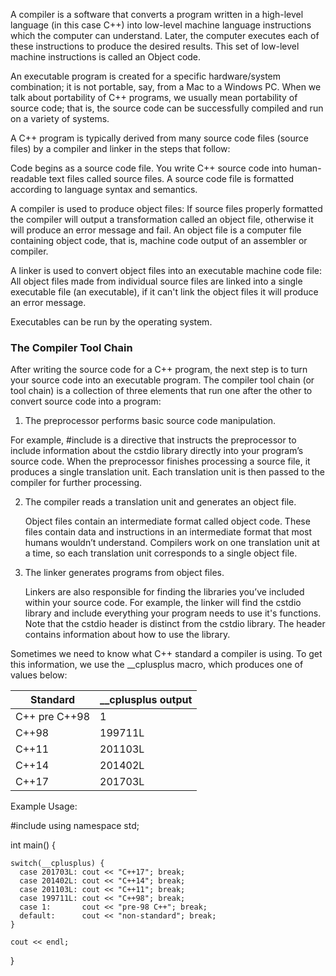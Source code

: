 A compiler is a software that converts a program written in a high-level language (in this case C++) into low-level machine language instructions which the computer can understand. Later, the computer executes each of these instructions to produce the desired results. This set of low-level machine instructions is called an Object code.

An executable program is created for a specific hardware/system combination; it is not portable, say, from a Mac to a Windows PC. When we talk about portability of C++ programs, we usually mean portability of source code; that is, the source code can be successfully compiled and run on a variety of systems.

A C++ program is typically derived from many source code files (source files) by a compiler and linker in the steps that follow:

Code begins as a source code file.
  You write C++ source code into human-readable text files called source files.
  A source code file is formatted according to language syntax and semantics.

A compiler is used to produce object files:
  If source files properly formatted the compiler will output a transformation called an object file, otherwise it will produce an error message and fail.
  An object file is a computer file containing object code, that is, machine code output of an assembler or compiler.

A linker is used to convert object files into an executable machine code file:
  All object files made from individual source files are linked into a single executable file (an executable), if it can't link the object files it will produce an error message.

Executables can be run by the operating system.



### The Compiler Tool Chain
After writing the source code for a C++ program, the next step is to turn your source code into an executable program. The compiler tool chain (or tool chain) is a collection of three elements that run one after the other to convert source code into a program:

1. The preprocessor performs basic source code manipulation.

  For example, #include <cstdio> is a directive that instructs the preprocessor to include information about the cstdio library directly into your program’s source code. When the preprocessor finishes processing a source file, it produces a single translation unit. Each translation unit is then passed to the compiler for further processing.

2. The compiler reads a translation unit and generates an object file.

    Object files contain an intermediate format called object code. These files contain data and instructions in an intermediate format that most humans wouldn’t understand. Compilers work on one translation unit at a time, so each translation unit corresponds to a single object file.

3. The linker generates programs from object files.

    Linkers are also responsible for finding the libraries you’ve included within your source code. For example, the linker will find the cstdio library and include everything your program needs to use it's functions. Note that the cstdio header is distinct from the cstdio library. The header contains information about how to use the library.






Sometimes we need to know what C++ standard a compiler is using. To get this information, we use the __cplusplus macro, which produces one of values below:

| Standard | __cplusplus output |
|----------|--------------------|
| C++ pre C++98 | 1 |
| C++98 | 199711L |
| C++11 | 201103L |
| C++14 | 201402L |
| C++17 | 201703L |

Example Usage:

  #include <iostream>
  using namespace std;

  int main() {

    switch(__cplusplus) {
      case 201703L: cout << "C++17"; break;
      case 201402L: cout << "C++14"; break;
      case 201103L: cout << "C++11"; break;
      case 199711L: cout << "C++98"; break;
      case 1:       cout << "pre-98 C++"; break;
      default:      cout << "non-standard"; break;
    }

    cout << endl;
  }
